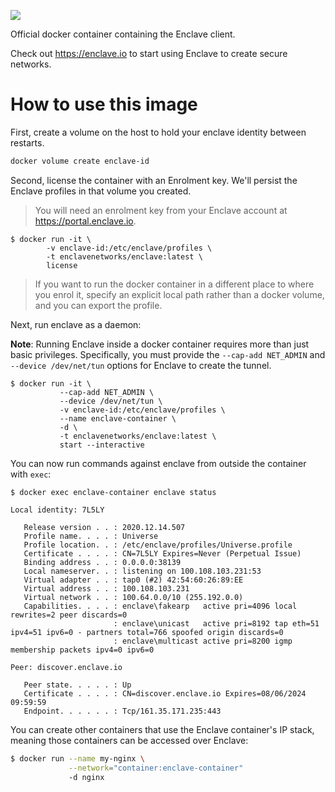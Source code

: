 <p>
    <a href="https://enclave.io/"><img src="https://portal.enclave.io/images/enclave.png"/></a>
</p>

Official docker container containing the Enclave client.

Check out https://enclave.io to start using Enclave to create secure networks.

# How to use this image

First, create a volume on the host to hold your enclave identity between restarts.

```bash
docker volume create enclave-id
```

Second, license the container with an Enrolment key. We'll persist the Enclave profiles in that volume you created.

> You will need an enrolment key from your Enclave account at https://portal.enclave.io.

```
$ docker run -it \
        -v enclave-id:/etc/enclave/profiles \
        -t enclavenetworks/enclave:latest \
        license
```

> If you want to run the docker container in a different place to where you enrol it, specify an explicit local path rather 
> than a docker volume, and you can export the profile.

Next, run enclave as a daemon:

**Note**: Running Enclave inside a docker container requires more than just basic privileges. Specifically, you
must provide the `--cap-add NET_ADMIN` and `--device /dev/net/tun` options for Enclave to create the tunnel.

```
$ docker run -it \
           --cap-add NET_ADMIN \
           --device /dev/net/tun \
           -v enclave-id:/etc/enclave/profiles \
           --name enclave-container \
           -d \
           -t enclavenetworks/enclave:latest \
           start --interactive
```

You can now run commands against enclave from outside the container with `exec`:
```
$ docker exec enclave-container enclave status

Local identity: 7L5LY

   Release version . . : 2020.12.14.507
   Profile name. . . . : Universe
   Profile location. . : /etc/enclave/profiles/Universe.profile
   Certificate . . . . : CN=7L5LY Expires=Never (Perpetual Issue)
   Binding address . . : 0.0.0.0:38139
   Local nameserver. . : listening on 100.108.103.231:53
   Virtual adapter . . : tap0 (#2) 42:54:60:26:89:EE
   Virtual address . . : 100.108.103.231
   Virtual network . . : 100.64.0.0/10 (255.192.0.0)
   Capabilities. . . . : enclave\fakearp   active pri=4096 local rewrites=2 peer discards=0
                       : enclave\unicast   active pri=8192 tap eth=51 ipv4=51 ipv6=0 - partners total=766 spoofed origin discards=0
                       : enclave\multicast active pri=8200 igmp membership packets ipv4=0 ipv6=0

Peer: discover.enclave.io

   Peer state. . . . . : Up
   Certificate . . . . : CN=discover.enclave.io Expires=08/06/2024 09:59:59
   Endpoint. . . . . . : Tcp/161.35.171.235:443

```

You can create other containers that use the Enclave container's IP stack, meaning those containers can be accessed over Enclave:

```bash
$ docker run --name my-nginx \
             --network="container:enclave-container" 
             -d nginx
```
